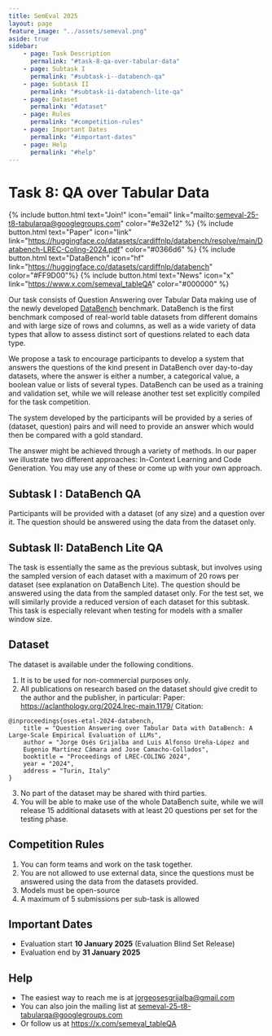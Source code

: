```yaml
---
title: SemEval 2025
layout: page
feature_image: "../assets/semeval.png"
aside: true
sidebar:
    - page: Task Description
      permalink: "#task-8-qa-over-tabular-data"
    - page: Subtask I
      permalink: "#subtask-i--databench-qa"
    - page: Subtask II
      permalink: "#subtask-ii-databench-lite-qa"
    - page: Dataset
      permalink: "#dataset"
    - page: Rules
      permalink: "#competition-rules"
    - page: Important Dates
      permalink: "#important-dates"
    - page: Help
      permalink: "#help"
---
```

# Task 8: QA over Tabular Data

{%  include button.html text="Join!" icon="email" link="mailto:semeval-25-t8-tabularqa@googlegroups.com" color="#e32e12" %} {% include button.html text="Paper" icon="link" link="https://huggingface.co/datasets/cardiffnlp/databench/resolve/main/Databench-LREC-Coling-2024.pdf" color="#0366d6" %} {% include button.html text="DataBench" icon="hf" link="https://huggingface.co/datasets/cardiffnlp/databench" color="#FF9D00"%} {%  include button.html text="News" icon="x" link="https://www.x.com/semeval_tableQA" color="#000000" %} 

Our task consists of Question Answering over Tabular Data making use of the newly developed [DataBench](https://huggingface.co/datasets/cardiffnlp/databench) benchmark.
DataBench is the first benchmark composed of real-world table datasets from different domains and with large size of rows and columns, as well as a wide variety of data types that allow to assess distinct sort of questions related to each data type.

We propose a task to encourage participants to develop a system that answers
the questions of the kind present in DataBench over day-to-day datasets, where the answer is either a number, a categorical value, a boolean value or lists of several types. DataBench can be used as a training and validation set, while we will release another test set explicitly compiled for the task competition.

The system developed by the participants will be provided by a series of (dataset, question) pairs and will need to provide an answer which would then be compared with a gold standard.

The answer might be achieved through a variety of methods. In our paper we illustrate two different approaches: In-Context Learning and Code Generation. You may use any of these or come up with your own approach.

## Subtask I : DataBench QA
Participants will be provided with a dataset (of any size) and a question over it. The question should be answered using the data from the dataset only.

## Subtask II: DataBench Lite QA
The task is essentially the same as the previous subtask, but involves using the sampled version of each dataset with a maximum of 20 rows per dataset (see explanation on DataBench Lite). The question should be answered using the data from the sampled dataset only. For the test set, we will similarly provide a reduced version of each dataset for this subtask. This task is especially relevant when testing for models with a smaller window size.

## Dataset

The dataset is available under the following conditions.

1. It is to be used for non-commercial purposes only.
2. All publications on research based on the dataset should give credit to the author and the publisher, in particular:
Paper: https://aclanthology.org/2024.lrec-main.1179/
Citation:
```plain
@inproceedings{oses-etal-2024-databench,
    title = "Question Answering over Tabular Data with DataBench: A Large-Scale Empirical Evaluation of LLMs",
    author = "Jorge Osés Grijalba and Luis Alfonso Ureña-López and
    Eugenio Martínez Cámara and Jose Camacho-Collados",
    booktitle = "Proceedings of LREC-COLING 2024",
    year = "2024",
    address = "Turin, Italy"
}
```
3. No part of the dataset may be shared with third parties.
4. You will be able to make use of the whole DataBench suite, while we will release 15 additional datasets with at least 20 questions per set for the testing phase.


## Competition Rules

1. You can form teams and work on the task together.
2. You are not allowed to use external data, since the questions must be answered using the data from the datasets provided.
3. Models must be open-source
4. A maximum of 5 submissions per sub-task is allowed

## Important Dates
* Evaluation start **10 January 2025** (Evaluation Blind Set Release)
* Evaluation end by **31 January 2025**

## Help

- The easiest way to reach me is at jorgeosesgrijalba@gmail.com
- You can also join the mailing list at semeval-25-t8-tabularqa@googlegroups.com
- Or follow us at https://x.com/semeval_tableQA